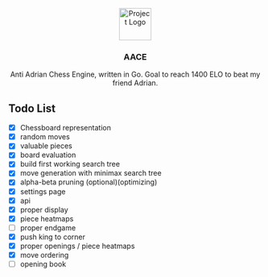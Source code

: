 <p align="center"><img src="https://images.emojiterra.com/google/noto-emoji/unicode-15.1/color/1024px/1f9cc.png" height="64" alt="Project Logo"></p>
<h3 align="center">AACE</h3>
<p align="center">Anti Adrian Chess Engine, written in Go. Goal to reach 1400 ELO to beat my friend Adrian.</p>


## Todo List
- [x] Chessboard representation
- [x] random moves
- [x] valuable pieces
- [x] board evaluation
- [x] build first working search tree
- [x] move generation with minimax search tree
- [x] alpha-beta pruning (optional)(optimizing)
- [x] settings page
- [x] api
- [x] proper display
- [x] piece heatmaps
- [ ] proper endgame
- [x] push king to corner
- [x] proper openings / piece heatmaps
- [x] move ordering
- [ ] opening book
